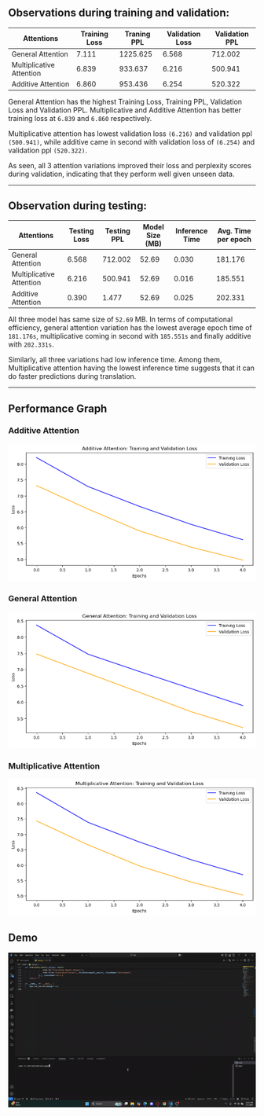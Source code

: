 ## Observations during training and validation:

| Attentions | Training Loss | Traning PPL | Validation Loss | Validation PPL |
|----------|----------|----------|----------|----------|
| General Attention    | 7.111     | 1225.625     | 6.568     | 712.002     |
| Multiplicative Attention    | 6.839     | 933.637     | 6.216     | 500.941     |
| Additive Attention    | 6.860     | 953.436     | 6.254     | 520.322     |

General Attention has the highest Training Loss, Training PPL, Validation Loss and Validation PPL. Multiplicative and Additive Attention has better training loss at `6.839` and `6.860` respectively. 

Multiplicative attention has lowest validation loss `(6.216)` and validation ppl `(500.941)`, while additive came in second with validation loss of `(6.254)` and validation ppl `(520.322)`.

As seen, all 3 attention variations improved their loss and perplexity scores during validation, indicating that they perform well given unseen data.

<hr>

## Observation during testing:

| Attentions | Testing Loss | Testing PPL | Model Size (MB) | Inference Time |Avg. Time per epoch |
|----------|----------|----------|----------|----------|----------|
| General Attention    | 6.568     | 712.002     | 52.69     | 0.030     |181.176     |
| Multiplicative Attention    | 6.216     | 500.941     | 52.69     | 0.016     |185.551    |
| Additive Attention    | 0.390     | 1.477     | 52.69     | 0.025     |202.331     |

All three model has same size of `52.69` MB. In terms of computational efficiency, general attention variation has the lowest average epoch time of `181.176s`, multiplicative coming in second with `185.551s` and finally additive with `202.331s`. 

Similarly, all three variations had low inference time. Among them, Multiplicative attention having the lowest inference time suggests that it can do faster predictions during translation.

<hr>

## Performance Graph

### Additive Attention

![](https://github.com/Bidhan-Bajracharya/NLP/blob/main/A3/static/additive.png)

### General Attention

![](https://github.com/Bidhan-Bajracharya/NLP/blob/main/A3/static/general.png)

### Multiplicative Attention

![](https://github.com/Bidhan-Bajracharya/NLP/blob/main/A3/static/multi.png)

## Demo

![](https://github.com/Bidhan-Bajracharya/NLP/blob/main/A3/static/demo.gif)
